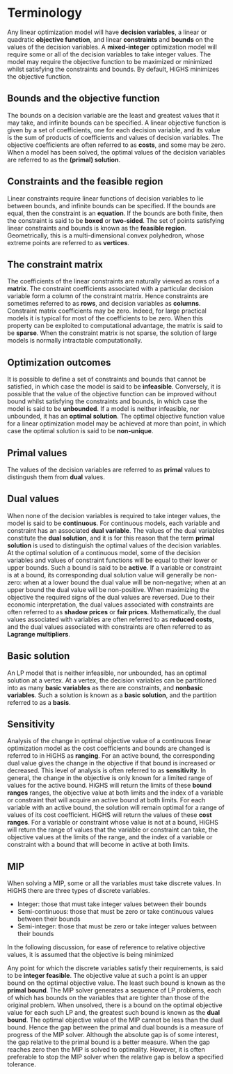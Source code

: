 # Terminology

Any linear optimization model will have __decision variables__, a
linear or quadratic __objective function__, and linear __constraints__
and __bounds__ on the values of the decision variables. A
__mixed-integer__ optimization model will require some or all of the
decision variables to take integer values. The model may require the
objective function to be maximized or minimized whilst satisfying the
constraints and bounds. By default, HiGHS minimizes the objective
function.

## Bounds and the objective function

The bounds on a decision variable are the least and greatest values
that it may take, and infinite bounds can be specified. A linear
objective function is given by a set of coefficients, one for each
decision variable, and its value is the sum of products of
coefficients and values of decision variables. The objective
coefficients are often referred to as __costs__, and some may be
zero. When a model has been solved, the optimal values of the
decision variables are referred to as the __(primal) solution__.

## Constraints and the feasible region

Linear constraints require linear functions of decision variables to
lie between bounds, and infinite bounds can be specified. If the
bounds are equal, then the constraint is an __equation__. If the
bounds are both finite, then the constraint is said to be __boxed__ or
__two-sided__. The set of points satisfying linear constraints and
bounds is known as the __feasible region__. Geometrically, this is a
multi-dimensional convex polyhedron, whose extreme points are referred
to as __vertices__.

## The constraint matrix

The coefficients of the linear constraints are naturally viewed as
rows of a __matrix__. The constraint coefficients associated with a
particular decision variable form a column of the constraint
matrix. Hence constraints are sometimes referred to as __rows__, and
decision variables as __columns__. Constraint matrix coefficients may
be zero. Indeed, for large practical models it is typical for most
of the coefficients to be zero. When this property can be exploited to
computational advantage, the matrix is said to be __sparse__. When the
constraint matrix is not sparse, the solution of large models is
normally intractable computationally.

## Optimization outcomes

It is possible to define a set of constraints and bounds that cannot
be satisfied, in which case the model is said to be
__infeasible__. Conversely, it is possible that the value of the
objective function can be improved without bound whilst satisfying the
constraints and bounds, in which case the model is said to be
__unbounded__. If a model is neither infeasible, nor unbounded, it
has an __optimal solution__. The optimal objective function value for
a linear optimization model may be achieved at more than point, in
which case the optimal solution is said to be __non-unique__.

## Primal values

The values of the decision variables are referred to as __primal__ values to distingush them from __dual__ values.

## Dual values

When none of the decision variables is required to take integer
values, the model is said to be __continuous__. For
continuous models, each variable and constraint has an
associated __dual variable__. The values of the dual
variables constitute the __dual solution__, and it is for
this reason that the term __primal solution__ is used to
distinguish the optimal values of the decision variables. At the
optimal solution of a continuous model, some of the decision
variables and values of constraint functions will be equal to their
lower or upper bounds. Such a bound is said to
be __active__. If a variable or constraint is at a bound,
its corresponding dual solution value will generally be non-zero: when
at a lower bound the dual value will be non-negative; when at an upper
bound the dual value will be non-positive. When maximizing the
objective the required signs of the dual values are reversed. Due to
their economic interpretation, the dual values associated with
constraints are often referred to as __shadow prices__
or __fair prices__. Mathematically, the dual values
associated with variables are often referred to as __reduced
costs__, and the dual values associated with constraints are
often referred to as __Lagrange multipliers__.

## Basic solution

An LP model that is neither infeasible, nor unbounded, has an
optimal solution at a vertex. At a vertex, the decision variables can
be partitioned into as many __basic variables__ as there are
constraints, and __nonbasic variables__. Such a solution is known as a
__basic solution__, and the partition referred to as a __basis__.

## Sensitivity

Analysis of the change in optimal objective value of a continuous
linear optimization model as the cost coefficients and bounds are
changed is referred to in HiGHS as __ranging__. For an
active bound, the corresponding dual value gives the change in the
objective if that bound is increased or decreased. This level of
analysis is often referred to as __sensitivity__. In
general, the change in the objective is only known for a limited range
of values for the active bound. HiGHS will return the limits of
these __bound ranges__ ranges, the objective value at
both limits and the index of a variable or constraint that will
acquire an active bound at both limits. For each variable with an
active bound, the solution will remain optimal for a range of values
of its cost coefficient. HiGHS will return the values of
these __cost ranges__. For a variable or constraint whose
value is not at a bound, HiGHS will return the range of values that
the variable or constraint can take, the objective values at the
limits of the range, and the index of a variable or constraint with a
bound that will become in active at both limits.

## MIP

When solving a MIP, some or all the variables must take discrete values. In HiGHS there are three types of discrete variables.

- Integer: those that must take integer values between their bounds
- Semi-continuous: those that must be zero or take continuous values between their bounds
- Semi-integer: those that must be zero or take integer values between their bounds

In the following discussion, for ease of reference to relative
objective values, it is assumed that the objective is being minimized

Any point for which the discrete variables satisfy their requirements,
is said to be __integer feasible__. The objective value at such a
point is an upper bound on the optimal objective value. The least such
bound is known as the __primal bound__. The MIP solver generates a
sequence of LP problems, each of which has bounds on the variables
that are tighter than those of the original problem. When unsolved,
there is a bound on the optimal objective value for each such LP and,
the greatest such bound is known as the __dual bound__. The optimal
objective value of the MIP cannot be less than the dual bound. Hence
the gap between the primal and dual bounds is a measure of progress of
the MIP solver. Although the absolute gap is of some interest, the gap
relative to the primal bound is a better measure. When the gap reaches
zero then the MIP is solved to optimality. However, it is often
preferable to stop the MIP solver when the relative gap is below a
specified tolerance.
